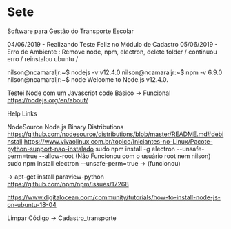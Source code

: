 # Sete
Software para Gestão do Transporte Escolar

04/06/2019 - Realizando Teste Feliz no Módulo de Cadastro
05/06/2019 - Erro de Ambiente : Remove node, npm, electron, delete folder / continuou erro / reinstalou ubuntu / 

nilson@ncamaraljr:~$ nodejs -v
v12.4.0
nilson@ncamaraljr:~$ npm -v
6.9.0
nilson@ncamaraljr:~$ node
Welcome to Node.js v12.4.0.

Testei Node com um Javascript code Básico -> Funcional
https://nodejs.org/en/about/





Help Links

NodeSource Node.js Binary Distributions
https://github.com/nodesource/distributions/blob/master/README.md#debinstall
https://www.vivaolinux.com.br/topico/Iniciantes-no-Linux/Pacote-python-support-nao-instalado
sudo npm install -g electron --unsafe-perm=true --allow-root (Não Funcionou com o usuário root nem nilson)
sudo npm install electron --unsafe-perm=true -> (funcionou)

-> apt-get install paraview-python 
https://github.com/npm/npm/issues/17268

https://www.digitalocean.com/community/tutorials/how-to-install-node-js-on-ubuntu-18-04

Limpar Código -> Cadastro_transporte 

